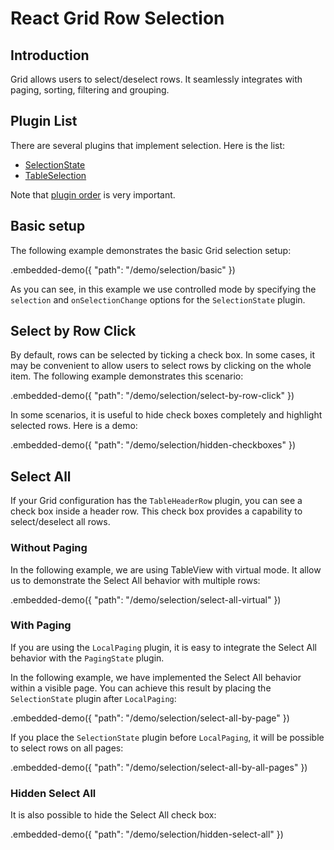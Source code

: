 # React Grid Row Selection

## Introduction

Grid allows users to select/deselect rows. It seamlessly integrates with paging, sorting, filtering and grouping.

## Plugin List

There are several plugins that implement selection. Here is the list:
- [SelectionState](../reference/selection-state.md)
- [TableSelection](../reference/table-selection.md)

Note that [plugin order](../README.md#plugin-order) is very important.

## Basic setup

The following example demonstrates the basic Grid selection setup:

.embedded-demo({ "path": "/demo/selection/basic" })

As you can see, in this example we use controlled mode by specifying the `selection` and `onSelectionChange` options for the `SelectionState` plugin.

## Select by Row Click

By default, rows can be selected by ticking a check box. In some cases, it may be convenient to allow users to select rows by clicking on the whole item. The following example demonstrates this scenario:

.embedded-demo({ "path": "/demo/selection/select-by-row-click" })

In some scenarios, it is useful to hide check boxes completely and highlight selected rows. Here is a demo:

.embedded-demo({ "path": "/demo/selection/hidden-checkboxes" })

## Select All

If your Grid configuration has the `TableHeaderRow` plugin, you can see a check box inside a header row. This check box provides a capability to select/deselect all rows.

### Without Paging

In the following example, we are using TableView with virtual mode. It allow us to demonstrate the Select All behavior with multiple rows:

.embedded-demo({ "path": "/demo/selection/select-all-virtual" })

### With Paging

If you are using the `LocalPaging` plugin, it is easy to integrate the Select All behavior with the `PagingState` plugin.

In the following example, we have implemented the Select All behavior within a visible page. You can achieve this result by placing the `SelectionState` plugin after `LocalPaging`:

.embedded-demo({ "path": "/demo/selection/select-all-by-page" })

If you place the `SelectionState` plugin before `LocalPaging`, it will be possible to select rows on all pages:

.embedded-demo({ "path": "/demo/selection/select-all-by-all-pages" })

### Hidden Select All

It is also possible to hide the Select All check box:

.embedded-demo({ "path": "/demo/selection/hidden-select-all" })
